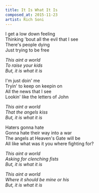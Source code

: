 ```yaml
---
title: It Is What It Is
composed_at: 2015-11-23
artist: Rich Soni
---
```


I get a low down feeling  
Thinking 'bout all the evil that I see  
There's people dying  
Just trying to be free  

*This aint a world*  
*To raise your kids*  
*But, it is what it is*  

I'm just doin' me  
Tryin' to keep on keepin on  
All the news that I see  
Lookin' like the letters of John  

*This aint a world*  
*That the angels kiss*  
*But, it is what it is*  

Haters gonna hate  
Gonna hate their way into a war  
The angels at Heaven's Gate will be  
All like what was it you where fighting for?  

*This aint a world*  
*Asking for clenching fists*  
*But, it is what it is*  

*This aint a world*  
*Where it should be mine or his*  
*But, it is what it is*  
